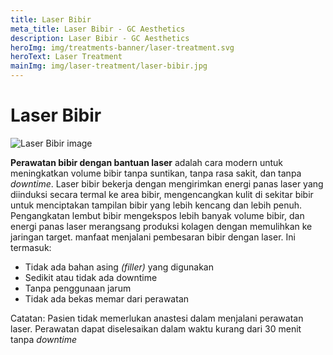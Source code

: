 ```yaml
---
title: Laser Bibir
meta_title: Laser Bibir - GC Aesthetics
description: Laser Bibir - GC Aesthetics
heroImg: img/treatments-banner/laser-treatment.svg
heroText: Laser Treatment
mainImg: img/laser-treatment/laser-bibir.jpg
---
```


<div class="container">
<div class="row mt-4">

# Laser Bibir

</div>
<div class="row mt-4">
<div class="col-12 col-md-6 col-lg-4">

<img :src="mainImg" class="w-100 h-100 shadow-sm object-fit-cover" alt="Laser Bibir image" />

</div>
<div class="col-12 col-md-6 col-lg-8 mt-4 mt-md-0">

**Perawatan bibir dengan bantuan laser** adalah cara modern untuk meningkatkan
volume bibir tanpa suntikan, tanpa rasa sakit, dan tanpa _downtime_.
Laser bibir bekerja dengan mengirimkan energi panas laser yang diinduksi secara termal ke area bibir,
mengencangkan kulit di sekitar bibir untuk menciptakan tampilan bibir yang lebih kencang dan lebih penuh.
Pengangkatan lembut bibir mengekspos lebih banyak volume bibir,
dan energi panas laser merangsang produksi kolagen dengan memulihkan ke jaringan target.
manfaat menjalani pembesaran bibir dengan laser. Ini termasuk:

- Tidak ada bahan asing _(filler)_ yang digunakan
- Sedikit atau tidak ada downtime
- Tanpa penggunaan jarum
- Tidak ada bekas memar dari perawatan

Catatan:
Pasien tidak memerlukan anastesi dalam menjalani perawatan laser. Perawatan dapat diselesaikan dalam waktu kurang dari 30 menit tanpa _downtime_

</div>
</div>

</div>
